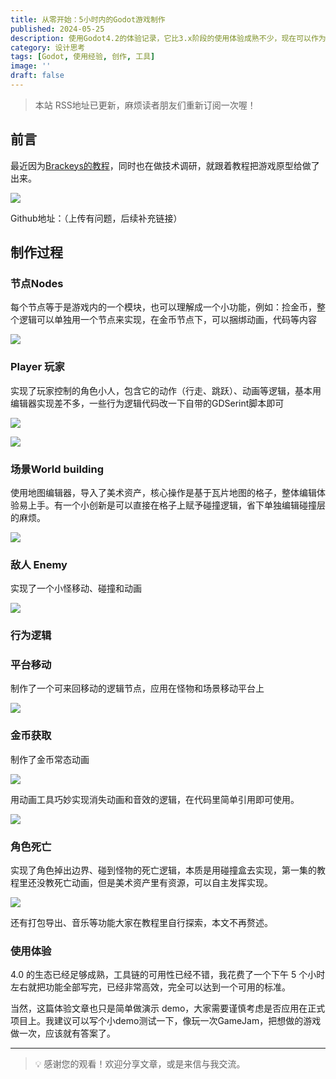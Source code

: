 ```yaml
---
title: 从零开始：5小时内的Godot游戏制作
published: 2024-05-25
description: 使用Godot4.2的体验记录，它比3.x阶段的使用体验成熟不少，现在可以作为一个创作工具去使用。
category: 设计思考
tags: [Godot, 使用经验, 创作, 工具]
image: ''
draft: false
---
```


> 本站 RSS地址已更新，麻烦读者朋友们重新订阅一次喔！

## 前言

最近因为[Brackeys的教程](https://youtu.be/LOhfqjmasi0?si=CJVbxxd2kuC231Ct)，同时也在做技术调研，就跟着教程把游戏原型给做了出来。

![](https://blog-1259751088.cos.ap-shanghai.myqcloud.com/uPic/nyFavE.png)

Github地址：（上传有问题，后续补充链接）

## 制作过程

### 节点Nodes

每个节点等于是游戏内的一个模块，也可以理解成一个小功能，例如：捡金币，整个逻辑可以单独用一个节点来实现，在金币节点下，可以捆绑动画，代码等内容

![](https://blog-1259751088.cos.ap-shanghai.myqcloud.com/uPic/CleanShot%202024-05-24%20at%2023.24.56.png)

### Player 玩家

实现了玩家控制的角色小人，包含它的动作（行走、跳跃）、动画等逻辑，基本用编辑器实现差不多，一些行为逻辑代码改一下自带的GDSerint脚本即可

![](https://blog-1259751088.cos.ap-shanghai.myqcloud.com/uPic/CleanShot%202024-05-24%20at%2023.33.44.png)

![](https://blog-1259751088.cos.ap-shanghai.myqcloud.com/uPic/CleanShot%202024-05-24%20at%2023.34.10.png)

### 场景World building

使用地图编辑器，导入了美术资产，核心操作是基于瓦片地图的格子，整体编辑体验易上手。有一个小创新是可以直接在格子上赋予碰撞逻辑，省下单独编辑碰撞层的麻烦。

![](https://blog-1259751088.cos.ap-shanghai.myqcloud.com/uPic/CleanShot%202024-05-24%20at%2023.31.36.png)

### 敌人 Enemy

实现了一个小怪移动、碰撞和动画

![](https://blog-1259751088.cos.ap-shanghai.myqcloud.com/uPic/CleanShot%202024-05-24%20at%2023.47.45.png)

### 行为逻辑

### 平台移动

制作了一个可来回移动的逻辑节点，应用在怪物和场景移动平台上

![](https://blog-1259751088.cos.ap-shanghai.myqcloud.com/uPic/CleanShot%202024-05-24%20at%2023.38.41.png)

### 金币获取

制作了金币常态动画

![](https://blog-1259751088.cos.ap-shanghai.myqcloud.com/uPic/CleanShot%202024-05-24%20at%2023.40.48.png)

用动画工具巧妙实现消失动画和音效的逻辑，在代码里简单引用即可使用。

![](https://blog-1259751088.cos.ap-shanghai.myqcloud.com/uPic/CleanShot%202024-05-24%20at%2023.41.16.png)

### 角色死亡

实现了角色掉出边界、碰到怪物的死亡逻辑，本质是用碰撞盒去实现，第一集的教程里还没教死亡动画，但是美术资产里有资源，可以自主发挥实现。

![](https://blog-1259751088.cos.ap-shanghai.myqcloud.com/uPic/CleanShot%202024-05-24%20at%2023.44.41.png)

还有打包导出、音乐等功能大家在教程里自行探索，本文不再赘述。

### 使用体验

4.0 的生态已经足够成熟，工具链的可用性已经不错，我花费了一个下午 5 个小时左右就把功能全部写完，已经非常高效，完全可以达到一个可用的标准。

当然，这篇体验文章也只是简单做演示 demo，大家需要谨慎考虑是否应用在正式项目上。我建议可以写个小demo测试一下，像玩一次GameJam，把想做的游戏做一次，应该就有答案了。

---

> 💡 感谢您的观看！欢迎分享文章，或是来信与我交流。